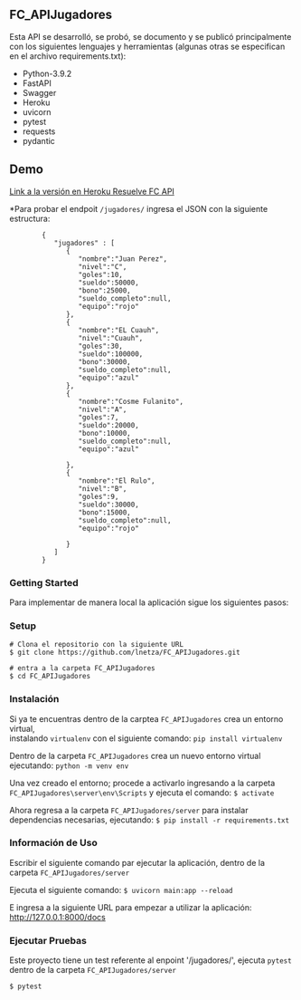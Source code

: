 ## FC_APIJugadores

Esta API se desarrolló, se probó, se documento y se publicó principalmente con los siguientes lenguajes y herramientas (algunas otras se especifican en el archivo requirements.txt):

- Python-3.9.2
- FastAPI
- Swagger
- Heroku
- uvicorn
- pytest
- requests
- pydantic

## Demo
[Link a la versión en Heroku Resuelve FC API](https://fcresuelve.herokuapp.com/docs)

*Para probar el endpoit `/jugadores/` ingresa el JSON con la siguiente estructura:

            {
               "jugadores" : [  
                  {  
                     "nombre":"Juan Perez",
                     "nivel":"C",
                     "goles":10,
                     "sueldo":50000,
                     "bono":25000,
                     "sueldo_completo":null,
                     "equipo":"rojo"
                  },
                  {  
                     "nombre":"EL Cuauh",
                     "nivel":"Cuauh",
                     "goles":30,
                     "sueldo":100000,
                     "bono":30000,
                     "sueldo_completo":null,
                     "equipo":"azul"
                  },
                  {  
                     "nombre":"Cosme Fulanito",
                     "nivel":"A",
                     "goles":7,
                     "sueldo":20000,
                     "bono":10000,
                     "sueldo_completo":null,
                     "equipo":"azul"

                  },
                  {  
                     "nombre":"El Rulo",
                     "nivel":"B",
                     "goles":9,
                     "sueldo":30000,
                     "bono":15000,
                     "sueldo_completo":null,
                     "equipo":"rojo"

                  }
               ]
            }

### Getting Started
Para implementar de manera local la aplicación sigue los siguientes pasos:

### Setup

    # Clona el repositorio con la siguiente URL
    $ git clone https://github.com/lnetza/FC_APIJugadores.git
  
    # entra a la carpeta FC_APIJugadores
    $ cd FC_APIJugadores
            
### Instalación

Si ya te encuentras dentro de la carptea `FC_APIJugadores` crea un entorno virtual,  
instalando `virtualenv` con el siguiente comando: `pip install virtualenv`

Dentro de la carpeta `FC_APIJugadores` crea un nuevo entorno virtual ejecutando: `python -m venv env`  

Una vez creado el entorno; procede a activarlo ingresando a la carpeta `FC_APIJugadores\server\env\Scripts` y ejecuta el comando:
   `$ activate`

Ahora regresa a la carpeta `FC_APIJugadores/server` para instalar dependencias necesarias, ejecutando:
  `$ pip install -r requirements.txt`

### Información de Uso

Escribir el siguiente comando par ejecutar la aplicación, dentro de la carpeta `FC_APIJugadores/server`  
    
Ejecuta el siguiente comando:
  `$ uvicorn main:app --reload`
    
            
E ingresa a la siguiente URL para empezar a utilizar la aplicación: http://127.0.0.1:8000/docs


### Ejecutar Pruebas

Este proyecto tiene un test referente al enpoint '/jugadores/', ejecuta `pytest` dentro de la carpeta `FC_APIJugadores/server`

    $ pytest


